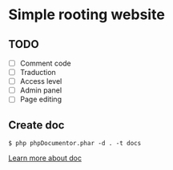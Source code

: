 # Simple rooting website
<!-- Licence iT -->

## TODO
- [ ] Comment code
- [ ] Traduction
- [ ] Access level
- [ ] Admin panel
- [ ] Page editing

## Create doc
```
$ php phpDocumentor.phar -d . -t docs
```
[Learn more about doc](https://docs.phpdoc.org/3.0/guide/getting-started/installing.html#installation)
